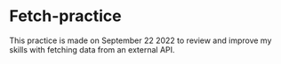 # Fetch-practice

This practice is made on September 22 2022 to review and improve my skills with fetching data from an external API.